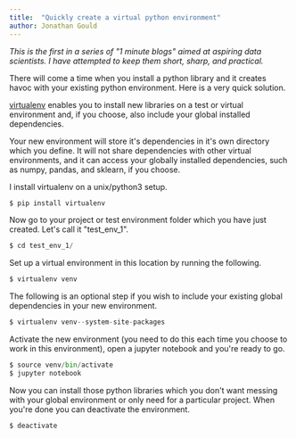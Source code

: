 ```yaml
---
title:  "Quickly create a virtual python environment"
author: Jonathan Gould
---
```


_This is the first in a series of "1 minute blogs" aimed at aspiring data scientists.  I have attempted to keep them short, sharp, and practical._

There will come a time when you install a python library and it creates havoc with your existing python environment.  Here is a very quick solution.

[virtualenv](https://virtualenv.pypa.io/en/latest/) enables you to install new libraries on a test or virtual environment and, if you choose, also include your global installed dependencies.

Your new environment will store it's dependencies in it's own directory which you define.  It will not share dependencies with other virtual environments, and it can access your globally installed dependencies, such as numpy, pandas, and sklearn, if you choose.

I install virtualenv on a unix/python3 setup.

```python
$ pip install virtualenv
```


Now go to your project or test environment folder which you have just created.  Let's call it "test_env_1".
```python
$ cd test_env_1/
```

Set up a virtual environment in this location by running the following.
```python
$ virtualenv venv
```

The following is an optional step if you wish to include your existing global dependencies in your new environment.

```python
$ virtualenv venv--system-site-packages
```

Activate the new environment (you need to do this each time you choose to work in this environment), open a jupyter notebook and you're ready to go.
```python
$ source venv/bin/activate
$ jupyter notebook
```


Now you can install those python libraries which you don't want messing with your global environment or only need for a particular project.  When you're done you can deactivate the environment.
```python
$ deactivate
```




